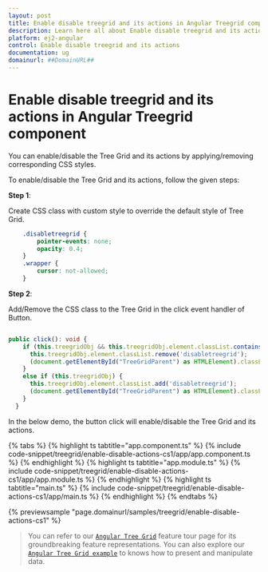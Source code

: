 ```yaml
---
layout: post
title: Enable disable treegrid and its actions in Angular Treegrid component | Syncfusion
description: Learn here all about Enable disable treegrid and its actions in Syncfusion Angular Treegrid component of Syncfusion Essential JS 2 and more.
platform: ej2-angular
control: Enable disable treegrid and its actions 
documentation: ug
domainurl: ##DomainURL##
---
```


# Enable disable treegrid and its actions in Angular Treegrid component

You can enable/disable the Tree Grid and its actions by applying/removing corresponding CSS styles.

To enable/disable the Tree Grid and its actions, follow the given steps:

**Step 1**:

Create CSS class with custom style to override the default style of Tree Grid.

```css
    .disabletreegrid {
        pointer-events: none;
        opacity: 0.4;
    }
    .wrapper {
        cursor: not-allowed;
    }
```

**Step 2**:

Add/Remove the CSS class to the Tree Grid in the click event handler of Button.

```typescript

public click(): void {
    if (this.treegridObj && this.treegridObj.element.classList.contains('disabletreegrid')) {
      this.treegridObj.element.classList.remove('disabletreegrid');
      (document.getElementById("TreeGridParent") as HTMLElement).classList.remove('wrapper');
    }
    else if (this.treegridObj) {
      this.treegridObj.element.classList.add('disabletreegrid');
      (document.getElementById("TreeGridParent") as HTMLElement).classList.add('wrapper');
    }
  }

```

In the below demo, the button click will enable/disable the Tree Grid and its actions.

{% tabs %}
{% highlight ts tabtitle="app.component.ts" %}
{% include code-snippet/treegrid/enable-disable-actions-cs1/app/app.component.ts %}
{% endhighlight %}
{% highlight ts tabtitle="app.module.ts" %}
{% include code-snippet/treegrid/enable-disable-actions-cs1/app/app.module.ts %}
{% endhighlight %}
{% highlight ts tabtitle="main.ts" %}
{% include code-snippet/treegrid/enable-disable-actions-cs1/app/main.ts %}
{% endhighlight %}
{% endtabs %}
  
{% previewsample "page.domainurl/samples/treegrid/enable-disable-actions-cs1" %}

> You can refer to our [`Angular Tree Grid`](https://www.syncfusion.com/angular-ui-components/angular-tree-grid) feature tour page for its groundbreaking feature representations. You can also explore our [`Angular Tree Grid example`](https://ej2.syncfusion.com/angular/demos/#/material/treegrid/treegrid-overview) to knows how to present and manipulate data.